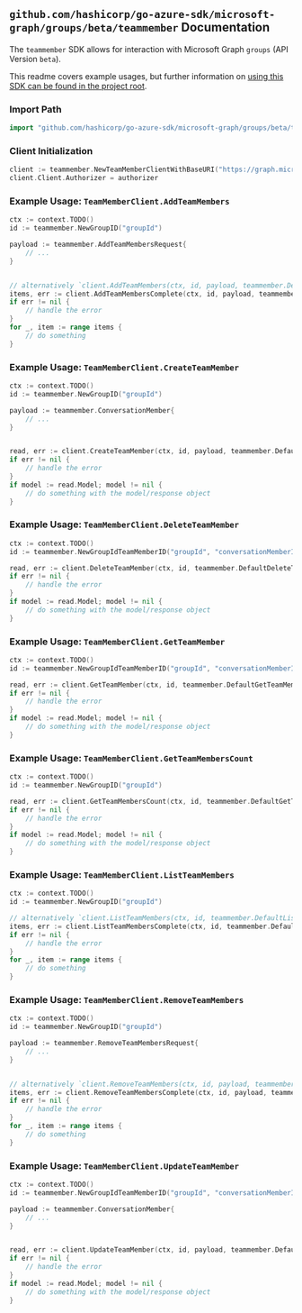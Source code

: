 
## `github.com/hashicorp/go-azure-sdk/microsoft-graph/groups/beta/teammember` Documentation

The `teammember` SDK allows for interaction with Microsoft Graph `groups` (API Version `beta`).

This readme covers example usages, but further information on [using this SDK can be found in the project root](https://github.com/hashicorp/go-azure-sdk/tree/main/docs).

### Import Path

```go
import "github.com/hashicorp/go-azure-sdk/microsoft-graph/groups/beta/teammember"
```


### Client Initialization

```go
client := teammember.NewTeamMemberClientWithBaseURI("https://graph.microsoft.com")
client.Client.Authorizer = authorizer
```


### Example Usage: `TeamMemberClient.AddTeamMembers`

```go
ctx := context.TODO()
id := teammember.NewGroupID("groupId")

payload := teammember.AddTeamMembersRequest{
	// ...
}


// alternatively `client.AddTeamMembers(ctx, id, payload, teammember.DefaultAddTeamMembersOperationOptions())` can be used to do batched pagination
items, err := client.AddTeamMembersComplete(ctx, id, payload, teammember.DefaultAddTeamMembersOperationOptions())
if err != nil {
	// handle the error
}
for _, item := range items {
	// do something
}
```


### Example Usage: `TeamMemberClient.CreateTeamMember`

```go
ctx := context.TODO()
id := teammember.NewGroupID("groupId")

payload := teammember.ConversationMember{
	// ...
}


read, err := client.CreateTeamMember(ctx, id, payload, teammember.DefaultCreateTeamMemberOperationOptions())
if err != nil {
	// handle the error
}
if model := read.Model; model != nil {
	// do something with the model/response object
}
```


### Example Usage: `TeamMemberClient.DeleteTeamMember`

```go
ctx := context.TODO()
id := teammember.NewGroupIdTeamMemberID("groupId", "conversationMemberId")

read, err := client.DeleteTeamMember(ctx, id, teammember.DefaultDeleteTeamMemberOperationOptions())
if err != nil {
	// handle the error
}
if model := read.Model; model != nil {
	// do something with the model/response object
}
```


### Example Usage: `TeamMemberClient.GetTeamMember`

```go
ctx := context.TODO()
id := teammember.NewGroupIdTeamMemberID("groupId", "conversationMemberId")

read, err := client.GetTeamMember(ctx, id, teammember.DefaultGetTeamMemberOperationOptions())
if err != nil {
	// handle the error
}
if model := read.Model; model != nil {
	// do something with the model/response object
}
```


### Example Usage: `TeamMemberClient.GetTeamMembersCount`

```go
ctx := context.TODO()
id := teammember.NewGroupID("groupId")

read, err := client.GetTeamMembersCount(ctx, id, teammember.DefaultGetTeamMembersCountOperationOptions())
if err != nil {
	// handle the error
}
if model := read.Model; model != nil {
	// do something with the model/response object
}
```


### Example Usage: `TeamMemberClient.ListTeamMembers`

```go
ctx := context.TODO()
id := teammember.NewGroupID("groupId")

// alternatively `client.ListTeamMembers(ctx, id, teammember.DefaultListTeamMembersOperationOptions())` can be used to do batched pagination
items, err := client.ListTeamMembersComplete(ctx, id, teammember.DefaultListTeamMembersOperationOptions())
if err != nil {
	// handle the error
}
for _, item := range items {
	// do something
}
```


### Example Usage: `TeamMemberClient.RemoveTeamMembers`

```go
ctx := context.TODO()
id := teammember.NewGroupID("groupId")

payload := teammember.RemoveTeamMembersRequest{
	// ...
}


// alternatively `client.RemoveTeamMembers(ctx, id, payload, teammember.DefaultRemoveTeamMembersOperationOptions())` can be used to do batched pagination
items, err := client.RemoveTeamMembersComplete(ctx, id, payload, teammember.DefaultRemoveTeamMembersOperationOptions())
if err != nil {
	// handle the error
}
for _, item := range items {
	// do something
}
```


### Example Usage: `TeamMemberClient.UpdateTeamMember`

```go
ctx := context.TODO()
id := teammember.NewGroupIdTeamMemberID("groupId", "conversationMemberId")

payload := teammember.ConversationMember{
	// ...
}


read, err := client.UpdateTeamMember(ctx, id, payload, teammember.DefaultUpdateTeamMemberOperationOptions())
if err != nil {
	// handle the error
}
if model := read.Model; model != nil {
	// do something with the model/response object
}
```
